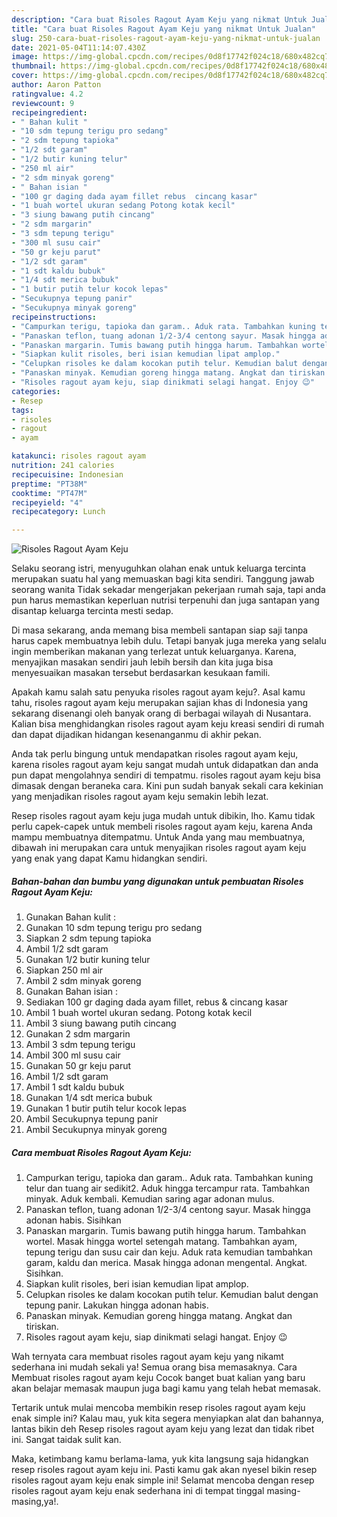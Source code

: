 ```yaml
---
description: "Cara buat Risoles Ragout Ayam Keju yang nikmat Untuk Jualan"
title: "Cara buat Risoles Ragout Ayam Keju yang nikmat Untuk Jualan"
slug: 250-cara-buat-risoles-ragout-ayam-keju-yang-nikmat-untuk-jualan
date: 2021-05-04T11:14:07.430Z
image: https://img-global.cpcdn.com/recipes/0d8f17742f024c18/680x482cq70/risoles-ragout-ayam-keju-foto-resep-utama.jpg
thumbnail: https://img-global.cpcdn.com/recipes/0d8f17742f024c18/680x482cq70/risoles-ragout-ayam-keju-foto-resep-utama.jpg
cover: https://img-global.cpcdn.com/recipes/0d8f17742f024c18/680x482cq70/risoles-ragout-ayam-keju-foto-resep-utama.jpg
author: Aaron Patton
ratingvalue: 4.2
reviewcount: 9
recipeingredient:
- " Bahan kulit "
- "10 sdm tepung terigu pro sedang"
- "2 sdm tepung tapioka"
- "1/2 sdt garam"
- "1/2 butir kuning telur"
- "250 ml air"
- "2 sdm minyak goreng"
- " Bahan isian "
- "100 gr daging dada ayam fillet rebus  cincang kasar"
- "1 buah wortel ukuran sedang Potong kotak kecil"
- "3 siung bawang putih cincang"
- "2 sdm margarin"
- "3 sdm tepung terigu"
- "300 ml susu cair"
- "50 gr keju parut"
- "1/2 sdt garam"
- "1 sdt kaldu bubuk"
- "1/4 sdt merica bubuk"
- "1 butir putih telur kocok lepas"
- "Secukupnya tepung panir"
- "Secukupnya minyak goreng"
recipeinstructions:
- "Campurkan terigu, tapioka dan garam.. Aduk rata. Tambahkan kuning telur dan tuang air sedikit2. Aduk hingga tercampur rata. Tambahkan minyak. Aduk kembali. Kemudian saring agar adonan mulus."
- "Panaskan teflon, tuang adonan 1/2-3/4 centong sayur. Masak hingga adonan habis. Sisihkan"
- "Panaskan margarin. Tumis bawang putih hingga harum. Tambahkan wortel. Masak hingga wortel setengah matang. Tambahkan ayam, tepung terigu dan susu cair dan keju. Aduk rata kemudian tambahkan garam, kaldu dan merica. Masak hingga adonan mengental. Angkat. Sisihkan."
- "Siapkan kulit risoles, beri isian kemudian lipat amplop."
- "Celupkan risoles ke dalam kocokan putih telur. Kemudian balut dengan tepung panir. Lakukan hingga adonan habis."
- "Panaskan minyak. Kemudian goreng hingga matang. Angkat dan tiriskan."
- "Risoles ragout ayam keju, siap dinikmati selagi hangat. Enjoy 😉"
categories:
- Resep
tags:
- risoles
- ragout
- ayam

katakunci: risoles ragout ayam 
nutrition: 241 calories
recipecuisine: Indonesian
preptime: "PT38M"
cooktime: "PT47M"
recipeyield: "4"
recipecategory: Lunch

---
```



![Risoles Ragout Ayam Keju](https://img-global.cpcdn.com/recipes/0d8f17742f024c18/680x482cq70/risoles-ragout-ayam-keju-foto-resep-utama.jpg)

Selaku seorang istri, menyuguhkan olahan enak untuk keluarga tercinta merupakan suatu hal yang memuaskan bagi kita sendiri. Tanggung jawab seorang  wanita Tidak sekadar mengerjakan pekerjaan rumah saja, tapi anda pun harus memastikan keperluan nutrisi terpenuhi dan juga santapan yang disantap keluarga tercinta mesti sedap.

Di masa  sekarang, anda memang bisa membeli santapan siap saji tanpa harus capek membuatnya lebih dulu. Tetapi banyak juga mereka yang selalu ingin memberikan makanan yang terlezat untuk keluarganya. Karena, menyajikan masakan sendiri jauh lebih bersih dan kita juga bisa menyesuaikan masakan tersebut berdasarkan kesukaan famili. 



Apakah kamu salah satu penyuka risoles ragout ayam keju?. Asal kamu tahu, risoles ragout ayam keju merupakan sajian khas di Indonesia yang sekarang disenangi oleh banyak orang di berbagai wilayah di Nusantara. Kalian bisa menghidangkan risoles ragout ayam keju kreasi sendiri di rumah dan dapat dijadikan hidangan kesenanganmu di akhir pekan.

Anda tak perlu bingung untuk mendapatkan risoles ragout ayam keju, karena risoles ragout ayam keju sangat mudah untuk didapatkan dan anda pun dapat mengolahnya sendiri di tempatmu. risoles ragout ayam keju bisa dimasak dengan beraneka cara. Kini pun sudah banyak sekali cara kekinian yang menjadikan risoles ragout ayam keju semakin lebih lezat.

Resep risoles ragout ayam keju juga mudah untuk dibikin, lho. Kamu tidak perlu capek-capek untuk membeli risoles ragout ayam keju, karena Anda mampu membuatnya ditempatmu. Untuk Anda yang mau membuatnya, dibawah ini merupakan cara untuk menyajikan risoles ragout ayam keju yang enak yang dapat Kamu hidangkan sendiri.

<!--inarticleads1-->

##### Bahan-bahan dan bumbu yang digunakan untuk pembuatan Risoles Ragout Ayam Keju:

1. Gunakan  Bahan kulit :
1. Gunakan 10 sdm tepung terigu pro sedang
1. Siapkan 2 sdm tepung tapioka
1. Ambil 1/2 sdt garam
1. Gunakan 1/2 butir kuning telur
1. Siapkan 250 ml air
1. Ambil 2 sdm minyak goreng
1. Gunakan  Bahan isian :
1. Sediakan 100 gr daging dada ayam fillet, rebus &amp; cincang kasar
1. Ambil 1 buah wortel ukuran sedang. Potong kotak kecil
1. Ambil 3 siung bawang putih cincang
1. Gunakan 2 sdm margarin
1. Ambil 3 sdm tepung terigu
1. Ambil 300 ml susu cair
1. Gunakan 50 gr keju parut
1. Ambil 1/2 sdt garam
1. Ambil 1 sdt kaldu bubuk
1. Gunakan 1/4 sdt merica bubuk
1. Gunakan 1 butir putih telur kocok lepas
1. Ambil Secukupnya tepung panir
1. Ambil Secukupnya minyak goreng




<!--inarticleads2-->

##### Cara membuat Risoles Ragout Ayam Keju:

1. Campurkan terigu, tapioka dan garam.. Aduk rata. Tambahkan kuning telur dan tuang air sedikit2. Aduk hingga tercampur rata. Tambahkan minyak. Aduk kembali. Kemudian saring agar adonan mulus.
1. Panaskan teflon, tuang adonan 1/2-3/4 centong sayur. Masak hingga adonan habis. Sisihkan
1. Panaskan margarin. Tumis bawang putih hingga harum. Tambahkan wortel. Masak hingga wortel setengah matang. Tambahkan ayam, tepung terigu dan susu cair dan keju. Aduk rata kemudian tambahkan garam, kaldu dan merica. Masak hingga adonan mengental. Angkat. Sisihkan.
1. Siapkan kulit risoles, beri isian kemudian lipat amplop.
1. Celupkan risoles ke dalam kocokan putih telur. Kemudian balut dengan tepung panir. Lakukan hingga adonan habis.
1. Panaskan minyak. Kemudian goreng hingga matang. Angkat dan tiriskan.
1. Risoles ragout ayam keju, siap dinikmati selagi hangat. Enjoy 😉




Wah ternyata cara membuat risoles ragout ayam keju yang nikamt sederhana ini mudah sekali ya! Semua orang bisa memasaknya. Cara Membuat risoles ragout ayam keju Cocok banget buat kalian yang baru akan belajar memasak maupun juga bagi kamu yang telah hebat memasak.

Tertarik untuk mulai mencoba membikin resep risoles ragout ayam keju enak simple ini? Kalau mau, yuk kita segera menyiapkan alat dan bahannya, lantas bikin deh Resep risoles ragout ayam keju yang lezat dan tidak ribet ini. Sangat taidak sulit kan. 

Maka, ketimbang kamu berlama-lama, yuk kita langsung saja hidangkan resep risoles ragout ayam keju ini. Pasti kamu gak akan nyesel bikin resep risoles ragout ayam keju enak simple ini! Selamat mencoba dengan resep risoles ragout ayam keju enak sederhana ini di tempat tinggal masing-masing,ya!.

